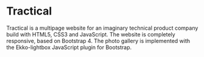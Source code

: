# Tractical
Tractical is a multipage website for an imaginary technical product company build with HTML5, CSS3 and JavaScript. The website is completely responsive, based on Bootstrap 4.
The photo gallery is implemented with the Ekko-lightbox JavaScript plugin for Bootstrap.